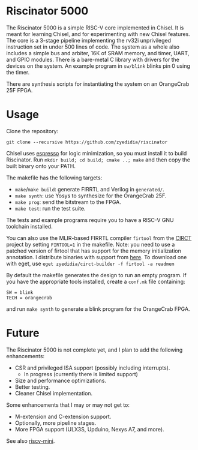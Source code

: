 # Riscinator 5000

The Riscinator 5000 is a simple RISC-V core implemented in Chisel. It is meant
for learning Chisel, and for experimenting with new Chisel features. The core
is a 3-stage pipeline implementing the rv32i unprivileged instruction set in
under 500 lines of code. The system as a whole also includes a simple bus and
arbiter, 16K of SRAM memory, and timer, UART, and GPIO modules. There is a
bare-metal C library with drivers for the devices on the system. An example
program in `sw/blink` blinks pin 0 using the timer.

There are synthesis scripts for instantiating the system on an OrangeCrab 25F
FPGA.

# Usage

Clone the repository:

```
git clone --recursive https://github.com/zyedidia/riscinator
```

Chisel uses [espresso](https://github.com/chipsalliance/espresso) for logic
minimization, so you must install it to build Riscinator. Run `mkdir build; cd
build; cmake ..; make` and then copy the built binary onto your PATH.

The makefile has the following targets:

* `make`/`make build`: generate FIRRTL and Verilog in `generated/`.
* `make synth`: use Yosys to synthesize for the OrangeCrab 25F.
* `make prog`: send the bitstream to the FPGA.
* `make test`: run the test suite.

The tests and example programs require you to have a RISC-V GNU toolchain
installed.

You can also use the MLIR-based FIRRTL compiler `firtool` from the
[CIRCT](https://github.com/llvm/circt) project by setting `FIRTOOL=1` in the
makefile. Note: you need to use a patched version of firtool that has support
for the memory initialization annotation. I distribute binaries with support
from [here](https://github.com/zyedidia/circt-builder). To download one with eget, use
`eget zyedidia/circt-builder -f firtool -a readmem`

By default the makefile generates the design to run an empty program. If you
have the appropriate tools installed, create a `conf.mk` file containing:

```
SW = blink
TECH = orangecrab
```

and run `make synth` to generate a blink program for the OrangeCrab FPGA.

# Future

The Riscinator 5000 is not complete yet, and I plan to add the following
enhancements:

* CSR and privileged ISA support (possibly including interrupts).
    * In progress (currently there is limited support)
* Size and performance optimizations.
* Better testing.
* Cleaner Chisel implementation.

Some enhancements that I may or may not get to:

* M-extension and C-extension support.
* Optionally, more pipeline stages.
* More FPGA support (ULX3S, Upduino, Nexys A7, and more).

See also [riscv-mini](https://github.com/ucb-bar/riscv-mini).
